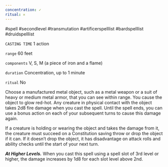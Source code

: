 ```yaml
---
concentration: ✓
ritual: 𐄂
---
```

#spell #secondlevel #transmutation #artificerspelllist #bardspelllist #druidspelllist

`CASTING TIME`
1 action

`range`
60 feet

`components`
V, S, M (a piece of iron and a flame)

`duration`
Concentration, up to 1 minute

`ritual`
No

Choose a manufactured metal object, such as a metal weapon or a suit of heavy or medium metal armor, that you can see within range. You cause the object to glow red-hot. Any creature in physical contact with the object takes 2d8 fire damage when you cast the spell. Until the spell ends, you can use a bonus action on each of your subsequent turns to cause this damage again.

If a creature is holding or wearing the object and takes the damage from it, the creature must succeed on a Constitution saving throw or drop the object if it can. If it doesn’t drop the object, it has disadvantage on attack rolls and ability checks until the start of your next turn.

**_At Higher Levels._** When you cast this spell using a spell slot of 3rd level or higher, the damage increases by 1d8 for each slot level above 2nd.